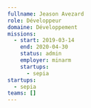 ```yaml
---
fullname: Jeason Avezard
role: Développeur
domaine: Développement
missions:
  - start: 2019-03-14
    end: 2020-04-30
    status: admin
    employer: minarm
    startups:
      - sepia
startups:
  - sepia
teams: []
---
```

